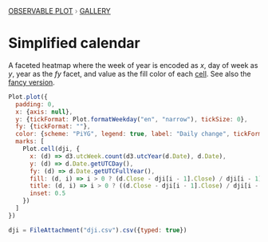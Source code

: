 <div style="color: grey; font: 13px/25.5px var(--sans-serif); text-transform: uppercase;"><h1 style="display: none;">Plot: Simplified calendar</h1><a href="/plot">Observable Plot</a> › <a href="/@observablehq/plot-gallery">Gallery</a></div>

# Simplified calendar

A faceted heatmap where the week of year is encoded as *x*, day of week as *y*, year as the *fy* facet, and value as the fill color of each [cell](https://observablehq.com/plot/features/marks/cell). See also the [fancy version](/@observablehq/plot-calendar).

```js echo
Plot.plot({
  padding: 0,
  x: {axis: null},
  y: {tickFormat: Plot.formatWeekday("en", "narrow"), tickSize: 0},
  fy: {tickFormat: ""},
  color: {scheme: "PiYG", legend: true, label: "Daily change", tickFormat: "+%", domain: [-0.06, 0.06]},
  marks: [
    Plot.cell(dji, {
      x: (d) => d3.utcWeek.count(d3.utcYear(d.Date), d.Date),
      y: (d) => d.Date.getUTCDay(),
      fy: (d) => d.Date.getUTCFullYear(),
      fill: (d, i) => i > 0 ? (d.Close - dji[i - 1].Close) / dji[i - 1].Close : NaN,
      title: (d, i) => i > 0 ? ((d.Close - dji[i - 1].Close) / dji[i - 1].Close * 100).toFixed(1) : NaN,
      inset: 0.5
    })
  ]
})
```

```js echo
dji = FileAttachment("dji.csv").csv({typed: true})
```
